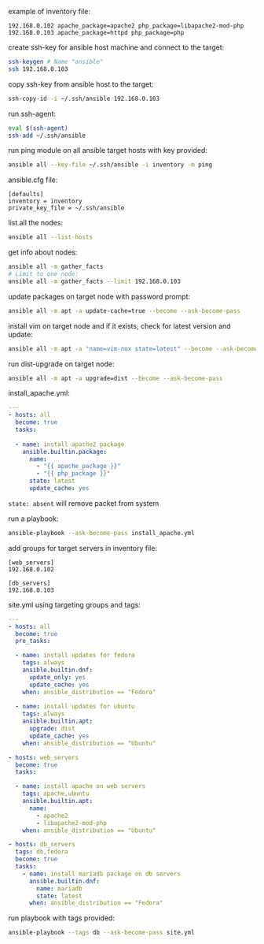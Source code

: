 example of inventory file:
```
192.168.0.102 apache_package=apache2 php_package=libapache2-mod-php
192.168.0.103 apache_package=httpd php_package=php
```

create ssh-key for ansible host machine and connect to  the target:
```bash
ssh-keygen # Name "ansible"
ssh 192.168.0.103
```

copy ssh-key from ansible host to the target:
```bash
ssh-copy-id -i ~/.ssh/ansible 192.168.0.103
```

run ssh-agent:
```bash
eval $(ssh-agent)
ssh-add ~/.ssh/ansible
```

run ping module on all ansible target hosts with key provided:
```bash
ansible all --key-file ~/.ssh/ansible -i inventory -m ping
```

ansible.cfg file:
```
[defaults]
inventory = inventory
private_key_file = ~/.ssh/ansible
```

list all the nodes:
```bash
ansible all --list-hosts
```

get info about nodes:
```bash
ansible all -m gather_facts
# Limit to one node:
ansible all -m gather_facts --limit 192.168.0.103
```

update packages on target node with password prompt:
```bash
ansible all -m apt -a update-cache=true --become --ask-become-pass
```

install vim on target node and if it exists, check for latest version and update:
```bash
ansible all -m apt -a "name=vim-nox state=latest" --become --ask-become-pass
```

run dist-upgrade on target node:
```bash
ansible all -m apt -a upgrade=dist --become --ask-become-pass
```

install_apache.yml:
```yaml
---
- hosts: all
  become: true
  tasks: 
  
  - name: install apache2 package
    ansible.builtin.package:
      name: 
        - "{{ apache_package }}"
        - "{{ php_package }}" 
      state: latest
      update_cache: yes
```

`state: absent` will remove packet from system

run a playbook:
```bash
ansible-playbook --ask-become-pass install_apache.yml
```

add groups for target servers in inventory file:
```
[web_servers]
192.168.0.102

[db_servers]
192.168.0.103
```

site.yml using targeting groups and tags:
```yaml
---
- hosts: all
  become: true
  pre_tasks:

  - name: install updates for fedora
    tags: always
    ansible.builtin.dnf:
      update_only: yes
      update_cache: yes
    when: ansible_distribution == "Fedora"
    
  - name: install updates for ubuntu
    tags: always
    ansible.builtin.apt:
      upgrade: dist
      update_cache: yes
    when: ansible_distribution == "Ubuntu"

- hosts: web_servers
  become: true
  tasks:

  - name: install apache on web servers
    tags: apache,ubuntu
    ansible.builtin.apt:
      name:
        - apache2
        - libapache2-mod-php
    when: ansible_distribution == "Ubuntu"

- hosts: db_servers
  tags: db,fedora
  become: true
  tasks:
    - name: install mariadb package on db servers
      ansible.builtin.dnf:
        name: mariadb
        state: latest
      when: ansible_distribution == "Fedora"
```

run playbook with tags provided:
```bash
ansible-playbook --tags db --ask-become-pass site.yml
```